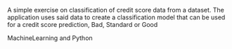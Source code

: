 A simple exercise on classification of credit score data from a dataset.
The application uses said data to create a classification model that can be used
for a credit score prediction, Bad, Standard or Good

MachineLearning and Python